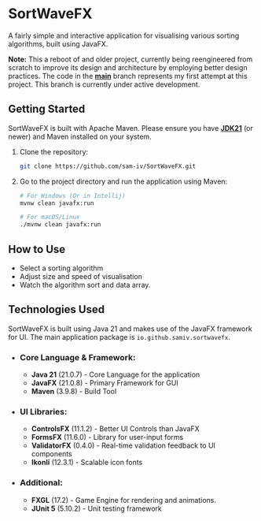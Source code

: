 # SortWaveFX

A fairly simple and interactive application for visualising various sorting algorithms, built using JavaFX. 

**Note:** This a reboot of and older project, currently being reengineered from scratch to improve its design and architecture by employing better design practices. The code in the [**main**](https://github.com/sam-iv/SortWaveFX/) branch represents my first attempt at this project. This branch is currently under active development.

## Getting Started

SortWaveFX is built with Apache Maven. Please ensure you have [**JDK21**](https://learn.microsoft.com/en-gb/java/openjdk/download)
(or newer) and Maven installed on your system.

1. Clone the repository:
   ```bash
   git clone https://github.com/sam-iv/SortWaveFX.git
   ```
2. Go to the project directory and run the application using Maven:
   ```bash
   # For Windows (Or in Intellij)
   mvnw clean javafx:run
   
   # For macOS/Linux
   ./mvnw clean javafx:run
   ```
## How to Use

<!-- PLACEHOLDER -->
- Select a sorting algorithm
- Adjust size and speed of visualisation
- Watch the algorithm sort and data array.

## Technologies Used

SortWaveFX is built using Java 21 and makes use of the JavaFX framework for UI. The main application package is ``io.github.samiv.sortwavefx``.

- ### Core Language & Framework:
  - **Java 21** (21.0.7) - Core Language for the application
  - **JavaFX** (21.0.8) - Primary Framework for GUI
  - **Maven** (3.9.8) - Build Tool
- ### UI Libraries:
  - **ControlsFX** (11.1.2) - Better UI Controls than JavaFX
  - **FormsFX** (11.6.0) - Library for user-input forms
  - **ValidatorFX** (0.4.0) - Real-time validation feedback to UI components
  - **Ikonli** (12.3.1) - Scalable icon fonts
- ### Additional:
  - **FXGL** (17.2) - Game Engine for rendering and animations.
  - **JUnit 5** (5.10.2) - Unit testing framework
